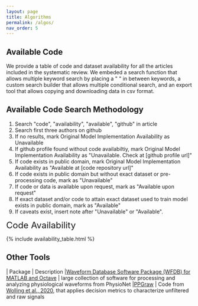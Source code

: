 ```yaml
---
layout: page
title: Algorithms
permalink: /algos/
nav_order: 5
---
```


<script src="https://cdn.mathjax.org/mathjax/latest/MathJax.js?config=TeX-AMS-MML_HTMLorMML" type="text/javascript"></script>

<script src="https://code.jquery.com/jquery-3.5.1.js"></script>
<script type="text/javascript" src="https://cdn.datatables.net/1.12.1/js/jquery.dataTables.min.js"></script>
<script type="text/javascript" src="https://cdn.datatables.net/1.12.1/js/dataTables.bootstrap.min.js"></script>
<script type="text/javascript" src="https://cdn.datatables.net/searchbuilder/1.3.4/js/dataTables.searchBuilder.min.js"></script>
<script type="text/javascript" src="https://cdn.datatables.net/searchbuilder/1.3.4/js/searchBuilder.bootstrap.min.js"></script>
<script type="text/javascript" src="https://cdn.datatables.net/datetime/1.1.2/js/dataTables.dateTime.min.js"></script>
<script type="text/javascript" src="https://cdn.datatables.net/buttons/2.2.3/js/dataTables.buttons.min.js"></script>
<script type="text/javascript" src="https://cdn.datatables.net/responsive/2.3.0/js/dataTables.responsive.min.js"></script>
<script type="text/javascript" src="https://cdn.datatables.net/buttons/2.2.3/js/dataTables.buttons.min.js"></script>
<script type="text/javascript" src="https://cdnjs.cloudflare.com/ajax/libs/jszip/3.1.3/jszip.min.js"></script>
<script type="text/javascript" src="https://cdnjs.cloudflare.com/ajax/libs/pdfmake/0.1.53/pdfmake.min.js"></script>
<script type="text/javascript" src="https://cdnjs.cloudflare.com/ajax/libs/pdfmake/0.1.53/vfs_fonts.js"></script>
<script type="text/javascript" src="https://cdn.datatables.net/buttons/2.2.3/js/buttons.html5.min.js"></script>
<script type="text/javascript" src="https://cdn.datatables.net/buttons/2.2.3/js/buttons.print.min.js"></script>
<script type="text/javascript" src="https://cdn.datatables.net/scroller/2.0.7/js/dataTables.scroller.min.js"></script>

<link rel="stylesheet" type="text/css" href="https://cdn.datatables.net/1.12.1/css/dataTables.bootstrap.min.css">
<link rel="stylesheet" type="text/css" href="https://cdn.datatables.net/datetime/1.1.2/css/dataTables.dateTime.min.css">
<link rel="stylesheet" type="text/css" href="https://cdn.datatables.net/searchbuilder/1.3.4/css/searchBuilder.bootstrap.min.css">
<link rel="stylesheet" type="text/css" href="https://cdn.datatables.net/responsive/2.3.0/css/responsive.dataTables.min.css">
<link rel="stylesheet" type="text/css" href="https://cdn.datatables.net/buttons/2.2.3/css/buttons.dataTables.min.css">
<link rel="stylesheet" type="text/css" href="https://cdn.datatables.net/scroller/2.0.7/css/scroller.dataTables.min.css">

<h2> Available Code </h2>

We provide a table of code and dataset availability for all the articles included in the systematic review. We embeded a search function that allows multiple keyword search by placing a " " in between keywords, a custom search builder that allows multiple conditional search, and an export tool that allows copying and downloading data in csv format.

<h2> Available Code Search Methodology </h2>

<ol>
	<li> Search "code", "availability", "available", "github" in article </li>
	<li> Search first three authors on github </li>
	<li> If no results, mark Original Model Implementation Availability as Unavailable </li>
	<li> If github profile found without code availabiltiy, mark Original Model Implementation Availability as "Unavailable. Check at [github profile url]"</li>
	<li> If code exists in public domain, mark Original Model Implementation Availability as "Available at [code repository url]" </li>
	<li> If code exists in public domain but without exact dataset or pre-processing code, mark as "Unavailable" </li>
	<li> If code or data is available upon request, mark as "Available upon request" </li>
	<li> If exact dataset and/or code to attain exact dataset used to train model exists in public domain, mark as "Available" </li>
	<li> If caveats exist, insert note after "Unavailable" or "Available". </li>
</ol>

<font size="5"> Code Availability </font>

{% include availability_table.html %}

<script type="text/javascript">
	$(".className").attr("style","");
	$(document).ready(function() {
	    var table = $('#atable').DataTable({
	    	dom: 'Bfrtip',
	    	pageLength: 25,
	        searchBuilder: true,
	        responsive: true,
	        buttons: ['copy', 'csv'],
			scrollY: 600,
	        scrollCollapse: false,
        	scroller: true
	    });
	    table.searchBuilder.container().prependTo(table.table().container());
	});
</script>


<h2> Other Tools </h2>

| Package | Description
|[Waveform Database Software Package (WFDB) for MATLAB and Octave](https://physionet.org/content/wfdb-matlab/0.10.0/) | large collection of software for processing and analyzing physiological waveforms from PhysioNet
|[PPGraw](https://github.com/fwolling/PPGraw) | Code from [Wolling et al., 2020](https://dl.acm.org/doi/10.1145/3419016.3431485), that applies decision metrics to characterize unfiltered and raw signals

